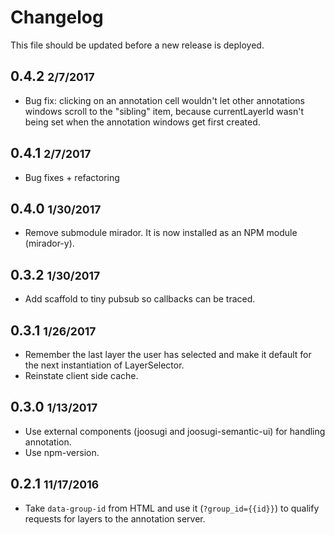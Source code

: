 # Changelog

This file should be updated before a new release is deployed.

## 0.4.2 <small>2/7/2017</small>
* Bug fix: clicking on an annotation cell wouldn't let other annotations windows scroll to the "sibling" item, because currentLayerId wasn't being set when the annotation windows get first created.

## 0.4.1 <small>2/7/2017</small>
* Bug fixes + refactoring

## 0.4.0 <small>1/30/2017</small>
* Remove submodule mirador. It is now installed as an NPM module (mirador-y).

## 0.3.2 <small>1/30/2017</small>
* Add scaffold to tiny pubsub so callbacks can be traced.

## 0.3.1 <small>1/26/2017</small>
* Remember the last layer the user has selected and make it default for the next instantiation of LayerSelector.
* Reinstate client side cache.

## 0.3.0 <small>1/13/2017</small>
* Use external components (joosugi and joosugi-semantic-ui) for handling annotation.
* Use npm-version.

## 0.2.1 <small>11/17/2016</small>
* Take `data-group-id` from HTML and use it (`?group_id={{id}}`) to qualify requests for layers to the annotation server.
